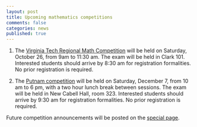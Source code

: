 ```yaml
---
layout: post
title: Upcoming mathematics competitions
comments: false
categories: news
published: true
---
```


1. The [Virginia Tech Regional Math Competition](http://intranet.math.vt.edu/people/plinnell/Vtregional/) will be held on Saturday, October  26, from 9am to 11:30 am. The exam will be held in Clark 101. Interested students should arrive by 8:30 am for registration formalities. No prior registration is required.

2. The [Putnam competition](https://www.maa.org/math-competitions/putnam-competition) will be held on Saturday, December 7, from 10 am to 6 pm, with a two hour lunch break between sessions. The exam will be held in New Cabell Hall, room 323. Interested students should arrive by 9:30 am for registration formalities. No prior registration is required.

Future competition announcements will be posted on the [special page]({{site.url}}/undergraduate/competitions/).
